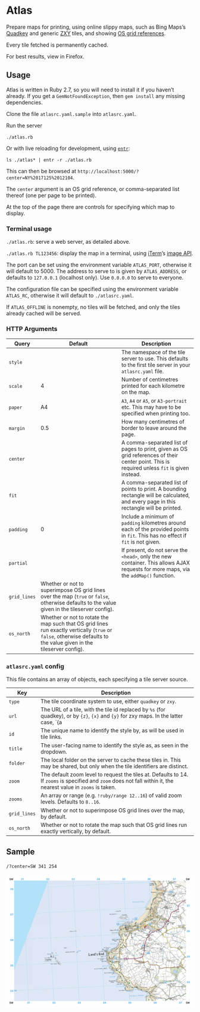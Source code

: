 # Atlas

Prepare maps for printing, using online slippy maps, such as Bing Maps’s [Quadkey](https://docs.microsoft.com/en-us/bingmaps/articles/bing-maps-tile-system) and generic [ZXY](https://wiki.openstreetmap.org/wiki/Slippy_map_tilenames) tiles, and showing [OS grid references](https://en.wikipedia.org/wiki/Ordnance_Survey_National_Grid).

Every tile fetched is permanently cached.

For best results, view in Firefox.

## Usage

Atlas is written in Ruby 2.7, so you will need to install it if you haven’t already. If you get a `GemNotFoundException`, then `gem install` any missing dependencies.

Clone the file `atlasrc.yaml.sample` into `atlasrc.yaml`.

Run the server
```
./atlas.rb
```

Or with live reloading for development, using [`entr`](http://eradman.com/entrproject/):

```
ls ./atlas* | entr -r ./atlas.rb
```

This can then be browsed at `http://localhost:5000/?center=NY%2017125%2012104`.

The `center` argument is an OS grid reference, or comma-separated list thereof (one per page to be printed).

At the top of the page there are controls for specifying which map to display.

### Terminal usage

`./atlas.rb`: serve a web server, as detailed above.

`./atlas.rb TL123456`: display the map in a terminal, using [iTerm](https://www.iterm2.com)’s [image API](https://www.iterm2.com/documentation-images.html).

The port can be set using the environment variable `ATLAS_PORT`, otherwise it will default to 5000. The address to serve to is given by `ATLAS_ADDRESS`, or defaults to `127.0.0.1` (localhost only). Use `0.0.0.0` to serve to everyone.

The configuration file can be specified using the environment variable `ATLAS_RC`, otherwise it will default to `./atlasrc.yaml`.

If `ATLAS_OFFLINE` is nonempty, no tiles will be fetched, and only the tiles already cached will be served.

### HTTP Arguments

| **Query** | **Default** | **Description** |
|-|-|-|
| `style` | | The namespace of the tile server to use. This defaults to the first tile server in your `atlasrc.yaml` file. |
| `scale` | 4 | Number of centimetres printed for each kilometre on the map. |
| `paper` | A4 | `A3`, `A4` or `A5`, or `A3-portrait` etc. This may have to be specified when printing too. |
| `margin` | 0.5 | How many centimetres of border to leave around the page. |
| `center` |  | A comma-separated list of pages to print, given as OS grid references of their center point. This is required unless `fit` is given instead. |
| `fit` |  | A comma-separated list of points to print. A bounding rectangle will be calculated, and every page in this rectangle will be printed. |
| `padding` | 0 | Include a minimum of `padding` kilometres around each of the provided points in `fit`. This has no effect if `fit` is not given. |
| `partial` |  | If present, do not serve the `<head>`, only the new container. This allows AJAX requests for more maps, via the `addMap()` function. |
| `grid_lines` | Whether or not to superimpose OS grid lines over the map (`true` or `false`, otherwise defaults to the value given in the tileserver config). |
| `os_north` | Whether or not to rotate the map such that OS grid lines run exactly vertically (`true` or `false`, otherwise defaults to the value given in the tileserver config). |

### `atlasrc.yaml` config

This file contains an array of objects, each specifying a tile server source.

| Key | Description |
|-|-|
| `type` | The tile coordinate system to use, either `quadkey` or `zxy`. |
| `url` | The URL of a tile, with the tile id replaced by `%s` (for quadkey), or by `{z}`, `{x}` and `{y}` for zxy maps. In the latter case, `{a|b|c}` etc may also be used to randomize the source. |
| `id` | The unique name to identify the style by, as will be used in tile links. |
| `title` | The user-facing name to identify the style as, as seen in the dropdown. |
| `folder` | The local folder on the server to cache these tiles in. This may be shared, but only when the tile identifiers are distinct. |
| `zoom` | The default zoom level to request the tiles at. Defaults to 14. If `zooms` is specified and `zoom` does not fall within it, the nearest value in `zooms` is taken. |
| `zooms` | An array or range (e.g. `!ruby/range 12..16`) of valid zoom levels. Defaults to `8..16`. |
| `grid_lines` | Whether or not to superimpose OS grid lines over the map, by default. |
| `os_north` | Whether or not to rotate the map such that OS grid lines run exactly vertically, by default. |

## Sample

`/?center=SW 341 254`

![Example print of Lands End, at 4cm:1km on A4](sample.jpg)
